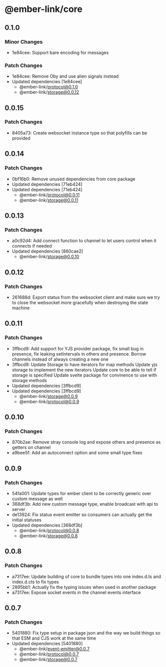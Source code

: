 # @ember-link/core

## 0.1.0

### Minor Changes

- 1e84cee: Support bare encoding for messages

### Patch Changes

- 1e84cee: Remove Oby and use alien signals instead
- Updated dependencies [1e84cee]
  - @ember-link/protocol@0.1.0
  - @ember-link/storage@0.0.12

## 0.0.15

### Patch Changes

- 8405a73: Create websocket instance type so that polyfills can be provided

## 0.0.14

### Patch Changes

- 0bf16b0: Remove unused dependencies from core package
- Updated dependencies [71eb424]
- Updated dependencies [71eb424]
  - @ember-link/protocol@0.0.11
  - @ember-link/storage@0.0.11

## 0.0.13

### Patch Changes

- a0c92d4: Add connect function to channel to let users control when it connects if needed
- Updated dependencies [860cae2]
  - @ember-link/storage@0.0.10

## 0.0.12

### Patch Changes

- 261688d: Export status from the websocket client and make sure we try to close the websocket more gracefully when destroying the state machine

## 0.0.11

### Patch Changes

- 3ffbcd9: Add support for YJS provider package, fix small bug in presence, fix leaking setIntervals in others and presence. Borrow channels instead of always creating a new one
- 3ffbcd9: Update Storage to have iterators for map methods
  Update yjs storage to implement the new iterators
  Update core to be able to tell if storage is specified
  Update svelte package for convinence to use with storage methods
- Updated dependencies [3ffbcd9]
- Updated dependencies [3ffbcd9]
  - @ember-link/storage@0.0.9
  - @ember-link/protocol@0.0.9

## 0.0.10

### Patch Changes

- 870b2ae: Remove stray console log and expose others and presence as getters on channel
- a9bee5f: Add an autoconnect option and some small type fixes

## 0.0.9

### Patch Changes

- 54fa001: Update types for ember client to be correctly generic over custom message as well
- 368df3b: Add new custom message type, enable broadcast with api to server
- de13924: Fix status event emitter so consumers can actually get the initial statuses
- Updated dependencies [368df3b]
  - @ember-link/protocol@0.0.8
  - @ember-link/storage@0.0.8

## 0.0.8

### Patch Changes

- a7317ee: Update building of core to bundle types into one index.d.ts and index.d.cts to fix types
- 2895bb1: Actually fix the typing issues when used in another package
- a7317ee: Expose socket events in the channel events interface

## 0.0.7

### Patch Changes

- 5401880: Fix type setup in package json and the way we build things so that ESM and CJS work at the same time
- Updated dependencies [5401880]
  - @ember-link/event-emitter@0.0.7
  - @ember-link/protocol@0.0.7
  - @ember-link/storage@0.0.7
